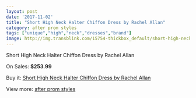```yaml
---
layout: post
date: '2017-11-02'
title: "Short High Neck Halter Chiffon Dress by Rachel Allan"
category: after prom styles
tags: ["unique","high","neck","dresses","brand"]
image: http://img.transblink.com/15754-thickbox_default/short-high-neck-halter-chiffon-dress-by-rachel-allan.jpg
---
```

Short High Neck Halter Chiffon Dress by Rachel Allan

On Sales: **$253.99**
<a href="https://www.transblink.com/en/after-prom-styles/5008-short-high-neck-halter-chiffon-dress-by-rachel-allan.html"><amp-img layout="responsive" width="600" height="600" src="//img.transblink.com/15754-thickbox_default/short-high-neck-halter-chiffon-dress-by-rachel-allan.jpg" alt="Short High Neck Halter Chiffon Dress by Rachel Allan 0" /></a>
<a href="https://www.transblink.com/en/after-prom-styles/5008-short-high-neck-halter-chiffon-dress-by-rachel-allan.html"><amp-img layout="responsive" width="600" height="600" src="//img.transblink.com/15758-thickbox_default/short-high-neck-halter-chiffon-dress-by-rachel-allan.jpg" alt="Short High Neck Halter Chiffon Dress by Rachel Allan 1" /></a>
<a href="https://www.transblink.com/en/after-prom-styles/5008-short-high-neck-halter-chiffon-dress-by-rachel-allan.html"><amp-img layout="responsive" width="600" height="600" src="//img.transblink.com/15757-thickbox_default/short-high-neck-halter-chiffon-dress-by-rachel-allan.jpg" alt="Short High Neck Halter Chiffon Dress by Rachel Allan 2" /></a>
<a href="https://www.transblink.com/en/after-prom-styles/5008-short-high-neck-halter-chiffon-dress-by-rachel-allan.html"><amp-img layout="responsive" width="600" height="600" src="//img.transblink.com/15756-thickbox_default/short-high-neck-halter-chiffon-dress-by-rachel-allan.jpg" alt="Short High Neck Halter Chiffon Dress by Rachel Allan 3" /></a>
<a href="https://www.transblink.com/en/after-prom-styles/5008-short-high-neck-halter-chiffon-dress-by-rachel-allan.html"><amp-img layout="responsive" width="600" height="600" src="//img.transblink.com/15755-thickbox_default/short-high-neck-halter-chiffon-dress-by-rachel-allan.jpg" alt="Short High Neck Halter Chiffon Dress by Rachel Allan 4" /></a>

Buy it: [Short High Neck Halter Chiffon Dress by Rachel Allan](https://www.transblink.com/en/after-prom-styles/5008-short-high-neck-halter-chiffon-dress-by-rachel-allan.html "Short High Neck Halter Chiffon Dress by Rachel Allan")

View more: [after prom styles](https://www.transblink.com/en/55-after-prom-styles "after prom styles")